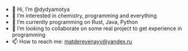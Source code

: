 - 👋 Hi, I’m @dydyamotya
- 👀 I’m interested in chemistry, programming and everything
- 🌱 I’m currently programming on Rust, Java, Python
- 💞️ I’m looking to collaborate on some real project to get experience in programming
- 📫 How to reach me: matderevenayv@yandex.ru

<!---
dydyamotya/dydyamotya is a ✨ special ✨ repository because its `README.md` (this file) appears on your GitHub profile.
You can click the Preview link to take a look at your changes.
--->
